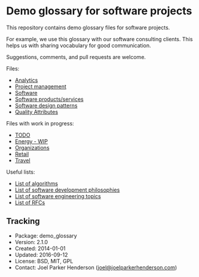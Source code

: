 # Demo glossary for software projects

This repository contains demo glossary files for software projects.

For example, we use this glossary with our software consulting clients. This helps us with sharing vocabulary for good communication.

Suggestions, comments, and pull requests are welcome.

Files:

  * [Analytics](analytics.md)
  * [Project management](project-management.md)
  * [Software](software.md)
  * [Software products/services](software-products-services.md)
  * [Software design patterns](software-design-patterns.md)
  * [Quality Attributes](quality-attributes.md)

Files with work in progress:

  * [TODO](todo.md)
  * [Energy - WIP](energy.md)
  * [Organizations](organizations.md)
  * [Retail](retail.md)
  * [Travel](travel.md)

Useful lists:

* [List of algorithms](https://en.wikipedia.org/wiki/List_of_algorithms)
* [List of software development philosophies](https://wikipedia.org/wiki/List_of_software_development_philosophies)
* [List of software engineering topics](https://wikipedia.org/wiki/List_of_software_engineering_topics)
* [List of RFCs](https://en.wikipedia.org/wiki/List_of_RFCs)

## Tracking

* Package: demo_glossary
* Version: 2.1.0
* Created: 2014-01-01
* Updated: 2016-09-12
* License: BSD, MIT, GPL
* Contact: Joel Parker Henderson (joel@joelparkerhenderson.com)
